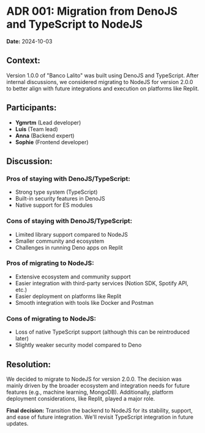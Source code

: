 # ADR 001: Migration from DenoJS and TypeScript to NodeJS

**Date:** 2024-10-03

## Context:
Version 1.0.0 of "Banco Lalito" was built using DenoJS and TypeScript. After internal discussions, we considered migrating to NodeJS for version 2.0.0 to better align with future integrations and execution on platforms like Replit.

## Participants:
- **Ygmrtm** (Lead developer)
- **Luis** (Team lead)
- **Anna** (Backend expert)
- **Sophie** (Frontend developer)

## Discussion:
### Pros of staying with DenoJS/TypeScript:
- Strong type system (TypeScript)
- Built-in security features in DenoJS
- Native support for ES modules

### Cons of staying with DenoJS/TypeScript:
- Limited library support compared to NodeJS
- Smaller community and ecosystem
- Challenges in running Deno apps on Replit

### Pros of migrating to NodeJS:
- Extensive ecosystem and community support
- Easier integration with third-party services (Notion SDK, Spotify API, etc.)
- Easier deployment on platforms like Replit
- Smooth integration with tools like Docker and Postman

### Cons of migrating to NodeJS:
- Loss of native TypeScript support (although this can be reintroduced later)
- Slightly weaker security model compared to Deno

## Resolution:
We decided to migrate to NodeJS for version 2.0.0. The decision was mainly driven by the broader ecosystem and integration needs for future features (e.g., machine learning, MongoDB). Additionally, platform deployment considerations, like Replit, played a major role.

**Final decision:** Transition the backend to NodeJS for its stability, support, and ease of future integration. We'll revisit TypeScript integration in future updates.
